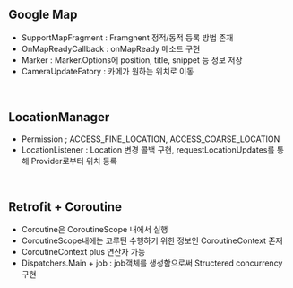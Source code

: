 ## Google Map
- SupportMapFragment : Framgnent 정적/동적 등록 방법 존재
- OnMapReadyCallback : onMapReady 메소드 구현
- Marker : Marker.Options에 position, title, snippet 등 정보 저장
- CameraUpdateFatory : 카메가 원하는 위치로 이동

<br>

## LocationManager
- Permission ; ACCESS_FINE_LOCATION, ACCESS_COARSE_LOCATION
- LocationListener : Location 변경 콜백 구현, requestLocationUpdates를 통해 Provider로부터 위치 등록

<br>

## Retrofit + Coroutine
- Coroutine은 CoroutineScope 내에서 실행
- CoroutineScope내에는 코루틴 수행하기 위한 정보인 CoroutineContext 존재
- CoroutineContext plus 연산자 가능
- Dispatchers.Main + job : job객체를 생성함으로써 Structered concurrency 구현 
